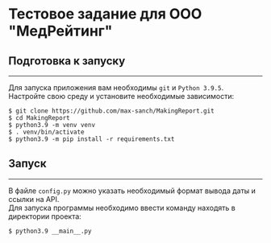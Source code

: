 # Тестовое задание для ООО "МедРейтинг"


## Подготовка к запуску

---

Для запуска приложения вам необходимы `git` и `Python 3.9.5`. 
<br>
Настройте свою среду и установите необходимые зависимости:

    $ git clone https://github.com/max-sanch/MakingReport.git
    $ cd MakingReport
    $ python3.9 -m venv venv
    $ . venv/bin/activate
    $ python3.9 -m pip install -r requirements.txt

## Запуск

---
В файле `config.py` можно указать необходимый формат вывода даты и ссылки на API.
<br>
Для запуска программы необходимо ввести команду находять в директории проекта:

    $ python3.9 __main__.py